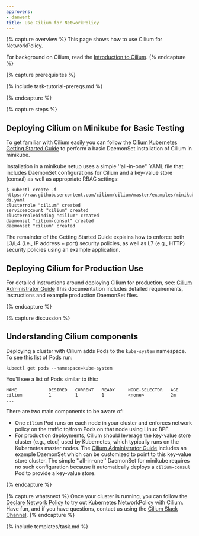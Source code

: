 ```yaml
---
approvers:
- danwent
title: Use Cilium for NetworkPolicy
---
```


{% capture overview %}
This page shows how to use Cilium for NetworkPolicy.

For background on Cilium, read the [Introduction to Cilium](http://cilium.readthedocs.io/en/latest/intro/).
{% endcapture %}

{% capture prerequisites %}

{% include task-tutorial-prereqs.md %}

{% endcapture %}

{% capture steps %}
## Deploying Cilium on Minikube for Basic Testing

To get familiar with Cilium easily you can follow the
[Cilium Kubernetes Getting Started Guide](http://www.cilium.io/try)
to perform a basic DaemonSet installation of Cilium in minikube.

Installation in a minikube setup uses a simple ''all-in-one'' YAML
file that includes DaemonSet configurations for Cilium and a key-value store
(consul) as well as appropriate RBAC settings:

```shell
$ kubectl create -f https://raw.githubusercontent.com/cilium/cilium/master/examples/minikube/cilium-ds.yaml
clusterrole "cilium" created
serviceaccount "cilium" created
clusterrolebinding "cilium" created
daemonset "cilium-consul" created
daemonset "cilium" created
```

The remainder of the Getting Started Guide explains how to enforce both L3/L4 (i.e., IP address + port) security
policies, as well as L7 (e.g., HTTP) security policies using an example application.

## Deploying Cilium for Production Use

For detailed instructions around deploying Cilium for production, see:
[Cilium Administrator Guide](http://cilium.readthedocs.io/en/latest/admin/) This
documentation includes detailed requirements, instructions and example production DaemonSet files.

{% endcapture %}

{% capture discussion %}
##  Understanding Cilium components

Deploying a cluster with Cilium adds Pods to the `kube-system` namespace.  To see this list of Pods run:

```shell
kubectl get pods --namespace=kube-system
```

You'll see a list of Pods similar to this:

```console
NAME            DESIRED   CURRENT   READY     NODE-SELECTOR   AGE
cilium          1         1         1         <none>          2m
...
```

There are two main components to be aware of:

- One `cilium` Pod runs on each node in your cluster and enforces network policy on the traffic to/from Pods on that node using Linux BPF.
- For production deployments, Cilium should leverage the key-value store cluster (e.g., etcd) used by Kubernetes, which typically runs on the Kubernetes master nodes.   The [Cilium Administrator Guide](http://cilium.readthedocs.io/en/latest/admin/) includes an example DaemonSet which can be customized to point to this key-value store cluster.   The simple ''all-in-one'' DaemonSet for minikube requires no such configuration because it automatically deploys a `cilium-consul` Pod to provide a key-value store.

{% endcapture %}

{% capture whatsnext %}
Once your cluster is running, you can follow the [Declare Network Policy](/docs/tasks/administer-cluster/declare-network-policy/) to try out Kubernetes NetworkPolicy with Cilium.  Have fun, and if you have questions, contact us using the [Cilium Slack Channel](https://cilium.herokuapp.com/).
{% endcapture %}

{% include templates/task.md %}
